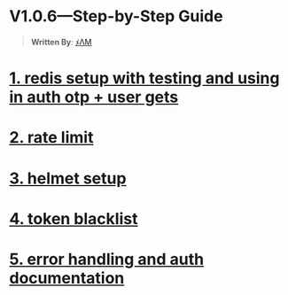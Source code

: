 # V1.0.6—Step-by-Step Guide

> **Written By**: [ﾒΛM](https://github.com/Subham-Maity)

# [1. redis setup with testing and using in auth otp + user gets](https://github.com/Subham-Maity/scalable_server_architecture/commit/48a95815aa258391697ce82f87092302c5f2489e) 

# [2. rate limit](https://github.com/Subham-Maity/scalable_server_architecture/commit/006e57bad5d11cf085099c77a2254b05356b9a96)

# [3. helmet setup](https://github.com/Subham-Maity/scalable_server_architecture/commit/8741e42fcc4e58fc1aed54fcbc6371e4ba6fbd91)

# [4. token blacklist ](https://github.com/Subham-Maity/scalable_server_architecture/commit/6d93dcccd46b3a040b7400059b491986500ef2db)

# [5. error handling and auth documentation  ](https://github.com/Subham-Maity/scalable_server_architecture/commit/c6edca53537f68802d4ef9d488a7928ac846b953)